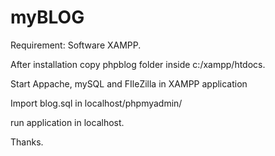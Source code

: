 # myBLOG
Requirement:
  Software XAMPP. 
  
  After installation copy phpblog folder inside c:/xampp/htdocs.
  
  Start Appache, mySQL and FIleZilla in XAMPP application
  
  Import blog.sql in localhost/phpmyadmin/
  
  run application in localhost.
  
  Thanks.
